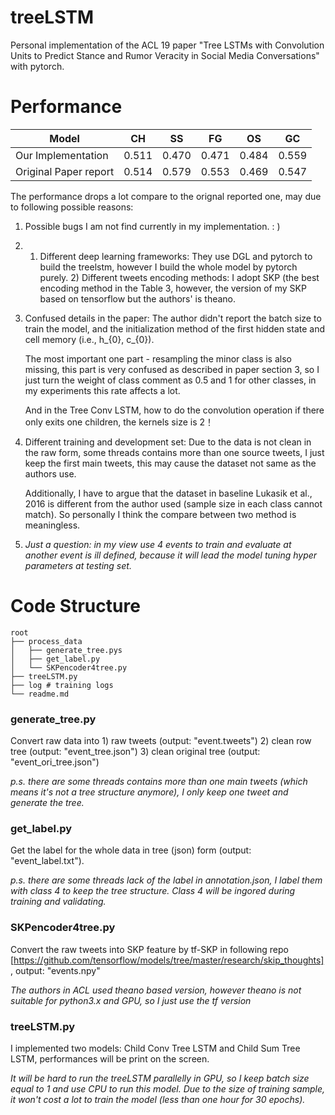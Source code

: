 # treeLSTM
Personal implementation of the ACL 19 paper "Tree LSTMs with Convolution Units to Predict Stance and Rumor Veracity in Social Media Conversations" with pytorch.

# Performance
|Model|CH|SS|FG|OS|GC|
| ---------- | :----------: | :-----------:  | :-----------: | :-----------:  | :-----------: |
|Our Implementation   |  0.511   |   0.470 |  0.471  |  0.484  |  0.559  |
|Original Paper report|  0.514   |   0.579 |  0.553  |  0.469  |  0.547  |


The performance drops a lot compare to the orignal reported one, may due to following possible reasons:

1. Possible bugs I am not find currently in my implementation. : )
2. 1) Different deep learning frameworks: They use DGL and pytorch to build the treelstm, however I build the whole model by pytorch purely. 2) Different tweets encoding methods: I adopt SKP (the best encoding method in the Table 3, however, the version of my SKP based on tensorflow but the authors' is theano.
3. Confused details in the paper: The author didn't report the batch size to train the model, and the initialization method of the first      hidden state and cell memory (i.e., h_{0}, c_{0}). 
   
   The most important one part - resampling the minor class is also missing, this part is very confused as described in paper section 3, so I just turn the weight of class comment as 0.5 and 1 for other classes, in my experiments this rate affects a lot. 
   
   And in the Tree Conv LSTM, how to do the convolution operation if there only exits one children, the kernels size is 2！
4. Different training and development set: Due to the data is not clean in the raw form, some threads contains more than one source tweets, I just keep the first main tweets, this may cause the dataset not same as the authors use. 
   
   Additionally, I have to argue that the dataset in baseline Lukasik et al., 2016 is different from the author used (sample size in each class cannot match). So personally I think the compare between two method is meaningless. 
5. *Just a question: in my view use 4 events to train and evaluate at another event is ill defined, because it will lead the model tuning hyper parameters at testing set.*


# Code Structure
```
root
├── process_data
│   ├── generate_tree.pys
│   ├── get_label.py
│   └── SKPencoder4tree.py
├── treeLSTM.py
├── log # training logs
└── readme.md
```
### generate_tree.py
Convert raw data into 1) raw tweets (output: "event.tweets") 2) clean row tree (output:  "event_tree.json")  3) clean original tree (output: "event_ori_tree.json")

*p.s. there are some threads contains more than one main tweets (which means it's not a tree structure anymore), I only keep one tweet and generate the tree.*
### get_label.py
Get the label for the whole data in tree (json) form (output: "event_label.txt").

*p.s. there are some threads lack of the label in annotation.json, I label them with class 4 to keep the tree structure. Class 4 will be ingored during training and validating.*
### SKPencoder4tree.py
Convert the raw tweets into SKP feature by tf-SKP in following repo [https://github.com/tensorflow/models/tree/master/research/skip_thoughts], output: "events.npy"

*The authors in ACL used theano based version, however theano is not suitable for python3.x and GPU, so I just use the tf version*
### treeLSTM.py
I implemented two models: Child Conv Tree LSTM and Child Sum Tree LSTM, performances will be print on the screen.

*It will be hard to run the treeLSTM parallelly in GPU, so I keep batch size equal to 1 and use CPU to run this model. Due to the size of training sample, it won't cost a lot to train the model (less than one hour for 30 epochs).*
